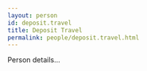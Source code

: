 ```yaml
---
layout: person
id: deposit.travel
title: Deposit Travel
permalink: people/deposit.travel.html
---
```


Person details...